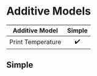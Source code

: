 # Additive Models

| Additive Model           | Simple |
|------------------------|:----------------:|
| Print Temperature         | ✔️|


## Simple
